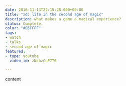 ```yaml
---
date: 2016-11-13T22:15:28.000+00:00
title: "xd: life in the second age of magic"
description: what makes a game a magical experience?
status: Complete.
color: "#E6FFFF"
tags:
- watch
- talks
- second-age-of-magic
featured:
- type: youtube
  video_id: zNcbzCnP7T0

---
```


content
